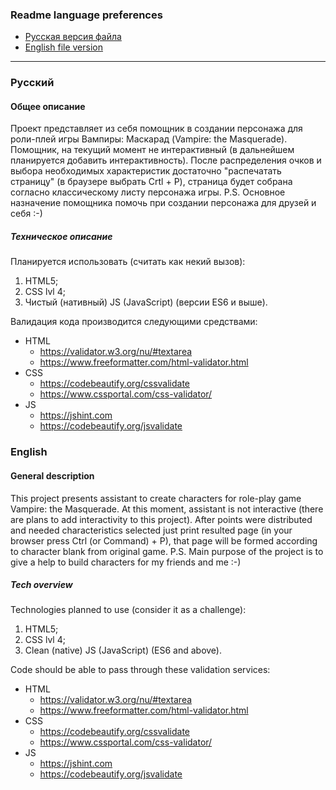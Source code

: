 ### Readme language preferences
* [Русская версия файла](#Русский)
* [English file version](#English)

---

### Русский

#### Общее описание

Проект представляет из себя помощник в создании персонажа для роли-плей игры Вампиры: Маскарад (Vampire: the Masquerade). Помощник, на текущий момент не интерактивный (в дальнейшем планируется добавить интерактивность). После распределения очков и выбора необходимых характеристик достаточно "распечатать страницу" (в браузере выбрать Crtl + P), страница будет собрана согласно классическому листу персонажа игры.
P.S. Основное назначение помощника помочь при создании персонажа для друзей и себя :-)

##### Техническое описание

Планируется использовать (считать как некий вызов):
1. HTML5;
1. CSS lvl 4;
1. Чистый (нативный) JS (JavaScript) (версии ES6 и выше).

Валидация кода производится следующими средствами:
* HTML
	* https://validator.w3.org/nu/#textarea
	* https://www.freeformatter.com/html-validator.html
* CSS
	* https://codebeautify.org/cssvalidate
	* https://www.cssportal.com/css-validator/
* JS
	* https://jshint.com
	* https://codebeautify.org/jsvalidate

### English

#### General description

This project presents assistant to create characters for role-play game Vampire: the Masquerade. At this moment, assistant is not interactive (there are plans to add interactivity to this project). After points were distributed and needed characteristics selected just print resulted page (in your browser press Ctrl (or Command) + P), that page will be formed according to character blank from original game.
P.S. Main purpose of the project is to give a help to build characters for my friends and me :-)

##### Tech overview

Technologies planned to use (consider it as a challenge):
1. HTML5;
1. CSS lvl 4;
1. Clean (native) JS (JavaScript) (ES6 and above).

Code should be able to pass through these validation services:
* HTML
	* https://validator.w3.org/nu/#textarea
	* https://www.freeformatter.com/html-validator.html
* CSS
	* https://codebeautify.org/cssvalidate
	* https://www.cssportal.com/css-validator/
* JS
	* https://jshint.com
	* https://codebeautify.org/jsvalidate
